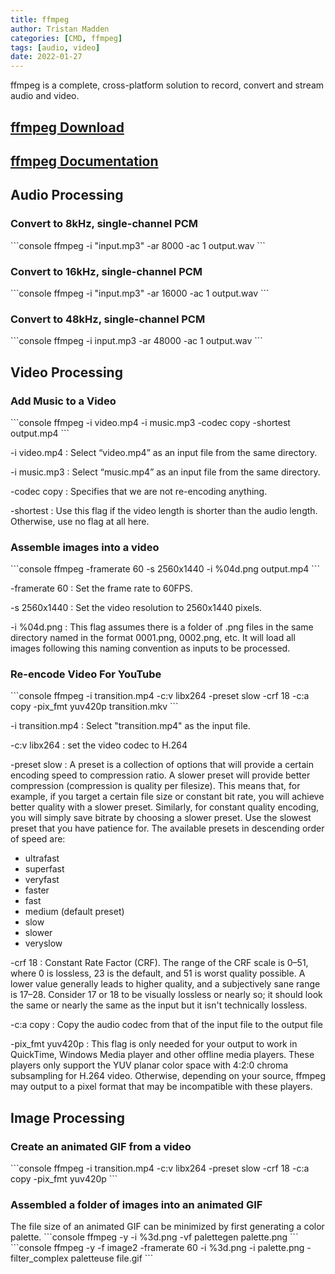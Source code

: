 ```yaml
---
title: ffmpeg
author: Tristan Madden
categories: [CMD, ffmpeg]
tags: [audio, video]
date: 2022-01-27
---
```

ffmpeg is a complete, cross-platform solution to record, convert and stream audio and video.
<h2><a href="https://www.ffmpeg.org/download.html#build-windows">ffmpeg Download</a></h2>
<h2><a href="https://ffmpeg.org/ffmpeg.html">ffmpeg Documentation
</a></h2>
<h2>Audio Processing</h2>
<h3>Convert to 8kHz, single-channel PCM</h3>
```console
ffmpeg -i "input.mp3" -ar 8000 -ac 1 output.wav
```
<h3>Convert to 16kHz, single-channel PCM</h3>
```console
ffmpeg -i "input.mp3" -ar 16000 -ac 1 output.wav
```
<h3>Convert to 48kHz, single-channel PCM</h3>
```console
ffmpeg -i input.mp3 -ar 48000 -ac 1 output.wav
```
<h2>Video Processing</h2>
<h3>Add Music to a Video</h3>
```console
ffmpeg -i video.mp4 -i music.mp3 -codec copy -shortest output.mp4
```

-i video.mp4
: Select “video.mp4” as an input file from the same directory.

-i music.mp3
: Select “music.mp4” as an input file from the same directory.

-codec copy
: Specifies that we are not re-encoding anything.

-shortest
: Use this flag if the video length is shorter than the audio length. Otherwise, use no flag at all here.

<h3>Assemble images into a video</h3>
```console
ffmpeg -framerate 60 -s 2560x1440 -i %04d.png output.mp4
```

-framerate 60
: Set the frame rate to 60FPS.

-s 2560x1440
: Set the video resolution to 2560x1440 pixels.

-i %04d.png
: This flag assumes there is a folder of .png files in the same directory named in the format 0001.png, 0002.png, etc. It will load all images following this naming convention as inputs to be processed.

<h3>Re-encode Video For YouTube</h3>
```console
ffmpeg -i transition.mp4 -c:v libx264 -preset slow -crf 18 -c:a copy -pix_fmt yuv420p transition.mkv
```

-i transition.mp4
: Select "transition.mp4" as the input file.

-c:v libx264
: set the video codec to H.264

-preset slow
: A preset is a collection of options that will provide a certain encoding speed to compression ratio. A slower preset will provide better compression (compression is quality per filesize). This means that, for example, if you target a certain file size or constant bit rate, you will achieve better quality with a slower preset. Similarly, for constant quality encoding, you will simply save bitrate by choosing a slower preset. Use the slowest preset that you have patience for. The available presets in descending order of speed are:
- ultrafast
- superfast
- veryfast
- faster
- fast
- medium (default preset)
- slow
- slower
- veryslow

-crf 18
: Constant Rate Factor (CRF). The range of the CRF scale is 0–51, where 0 is lossless, 23 is the default, and 51 is worst quality possible. A lower value generally leads to higher quality, and a subjectively sane range is 17–28. Consider 17 or 18 to be visually lossless or nearly so; it should look the same or nearly the same as the input but it isn't technically lossless.

-c:a copy
: Copy the audio codec from that of the input file to the output file

-pix_fmt yuv420p
: This flag is only needed for your output to work in QuickTime, Windows Media player and other offline media players. These players only support the YUV planar color space with 4:2:0 chroma subsampling for H.264 video. Otherwise, depending on your source, ffmpeg may output to a pixel format that may be incompatible with these players.

<h2>Image Processing</h2>

<h3>Create an animated GIF from a video</h3>
```console
ffmpeg -i transition.mp4 -c:v libx264 -preset slow -crf 18 -c:a copy -pix_fmt yuv420p
```
<h3>Assembled a folder of images into an animated GIF</h3>
The file size of an animated GIF can be minimized by first generating a color palette.
```console
ffmpeg -y -i %3d.png -vf palettegen palette.png
```
```console
ffmpeg -y -f image2 -framerate 60 -i %3d.png -i palette.png -filter_complex paletteuse file.gif
```